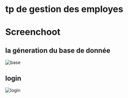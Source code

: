 # tp de gestion des employes

# Screenchoot
## la géneration du base de donnée
![base](https://github.com/hasnahatti70/tpjsf/assets/127605934/9659fe9e-6fad-4163-bfe4-2a7fbfe82c11)

## login
![login](https://github.com/hasnahatti70/tpjsf/assets/127605934/f2c7e1e8-716a-4b3e-be15-55f591cb0029)
